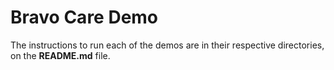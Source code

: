 # Bravo Care Demo

The instructions to run each of the demos are in their respective directories, on the **README.md** file.
